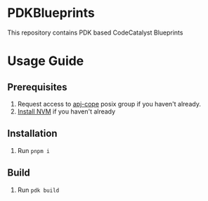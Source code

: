 # PDKBlueprints

This repository contains PDK based CodeCatalyst Blueprints

# Usage Guide

## Prerequisites

1. Request access to [apj-cope](https://permissions.amazon.com/group.mhtml?group=apj-cope&group_type=posix) posix group if you haven't already.
1. [Install NVM](https://github.com/nvm-sh/nvm#installing-and-updating) if you haven't already

## Installation

1. Run `pnpm i`

## Build

1. Run `pdk build`
